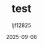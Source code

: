 ---
title: "test"
author: "ljf12825" 
tags: ["Game"]
draft: false
featured_image: "/images/gamelife.jpg"
summary: "test summary"
date: 2025-09-08
---